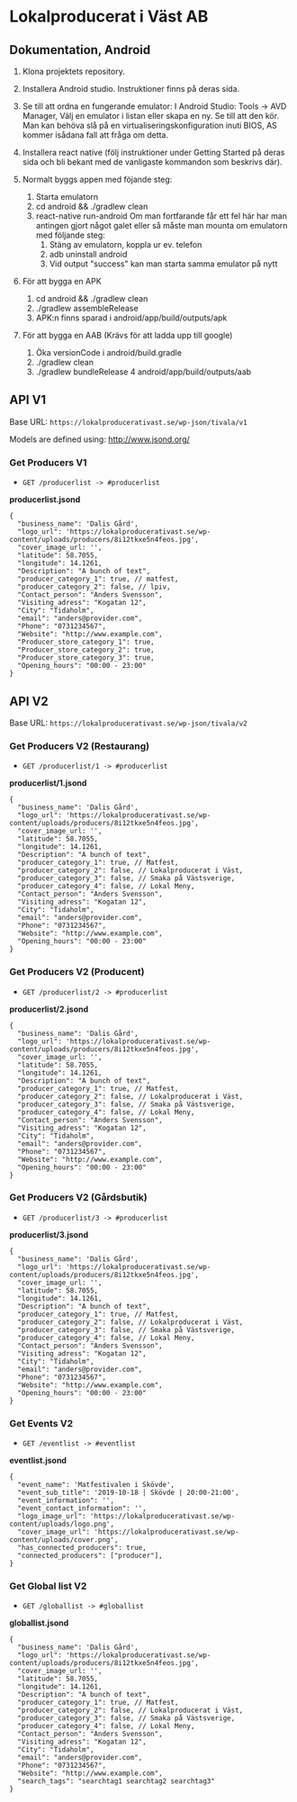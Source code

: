 ﻿# Lokalproducerat i Väst AB

## Dokumentation, Android

1. Klona projektets repository.

2. Installera Android studio.
Instruktioner finns på deras sida.

3. Se till att ordna en fungerande emulator:
I Android Studio:
Tools -> AVD Manager, Välj en emulator i listan eller skapa en ny.
Se till att den kör. Man kan behöva slå på en virtualiseringskonfiguration inuti
BIOS, AS kommer isådana fall att fråga om detta.

4. Installera react native (följ instruktioner under Getting Started på deras sida 
och bli bekant med de vanligaste kommandon som beskrivs där).

5. Normalt byggs appen med föjande steg:
	1. Starta emulatorn
	2. cd android && ./gradlew clean
	3. react-native run-android
	Om man fortfarande får ett fel här har man antingen gjort något galet eller
	så måste man mounta om emulatorn med följande steg:
		1. Stäng av emulatorn, koppla ur ev. telefon
		2. adb uninstall android
		3. Vid output "success" kan man starta samma emulator på nytt

6. För att bygga en APK
	1. cd android && ./gradlew clean
	2. ./gradlew assembleRelease
	3. APK:n finns sparad i android/app/build/outputs/apk

7. För att bygga en AAB (Krävs för att ladda upp till google)
	1. Öka versionCode i android/build.gradle
	2. ./gradlew clean
	3. ./gradlew bundleRelease
	4  android/app/build/outputs/aab


## API V1

Base URL: `https://lokalproducerativast.se/wp-json/tivala/v1`

Models are defined using: http://www.jsond.org/

### Get Producers V1

- `GET /producerlist -> #producerlist`

**producerlist.jsond**

```
{
  "business_name": 'Dalis Gård',
  "logo_url": 'https://lokalproducerativast.se/wp-content/uploads/producers/8i12tkxe5n4feos.jpg',
  "cover_image_url: '',
  "latitude": 58.7055,
  "longitude": 14.1261,
  "Description": "A bunch of text",
  "producer_category_1": true, // matfest,
  "producer_category_2": false, // lpiv,
  "Contact_person": "Anders Svensson",
  "Visiting_adress": "Kogatan 12",
  "City": "Tidaholm",
  "email": "anders@provider.com",
  "Phone": "0731234567",
  "Website": "http://www.example.com",
  "Producer_store_category_1": true,
  "Producer_store_category_2": true,
  "Producer_store_category_3": true,
  "Opening_hours": "00:00 - 23:00"
}
```

## API V2

Base URL: `https://lokalproducerativast.se/wp-json/tivala/v2`

### Get Producers V2 (Restaurang)

- `GET /producerlist/1 -> #producerlist`

**producerlist/1.jsond**

```
{
  "business_name": 'Dalis Gård',
  "logo_url": 'https://lokalproducerativast.se/wp-content/uploads/producers/8i12tkxe5n4feos.jpg',
  "cover_image_url: '',
  "latitude": 58.7055,
  "longitude": 14.1261,
  "Description": "A bunch of text",
  "producer_category_1": true, // Matfest,
  "producer_category_2": false, // Lokalproducerat i Väst,
  "producer_category_3": false, // Smaka på Västsverige,
  "producer_category_4": false, // Lokal Meny,
  "Contact_person": "Anders Svensson",
  "Visiting_adress": "Kogatan 12",
  "City": "Tidaholm",
  "email": "anders@provider.com",
  "Phone": "0731234567",
  "Website": "http://www.example.com",
  "Opening_hours": "00:00 - 23:00"
}
```

### Get Producers V2 (Producent)

- `GET /producerlist/2 -> #producerlist`

**producerlist/2.jsond**

```
{
  "business_name": 'Dalis Gård',
  "logo_url": 'https://lokalproducerativast.se/wp-content/uploads/producers/8i12tkxe5n4feos.jpg',
  "cover_image_url: '',
  "latitude": 58.7055,
  "longitude": 14.1261,
  "Description": "A bunch of text",
  "producer_category_1": true, // Matfest,
  "producer_category_2": false, // Lokalproducerat i Väst,
  "producer_category_3": false, // Smaka på Västsverige,
  "producer_category_4": false, // Lokal Meny,
  "Contact_person": "Anders Svensson",
  "Visiting_adress": "Kogatan 12",
  "City": "Tidaholm",
  "email": "anders@provider.com",
  "Phone": "0731234567",
  "Website": "http://www.example.com",
  "Opening_hours": "00:00 - 23:00"
}
```

### Get Producers V2 (Gårdsbutik)

- `GET /producerlist/3 -> #producerlist`

**producerlist/3.jsond**

```
{
  "business_name": 'Dalis Gård',
  "logo_url": 'https://lokalproducerativast.se/wp-content/uploads/producers/8i12tkxe5n4feos.jpg',
  "cover_image_url: '',
  "latitude": 58.7055,
  "longitude": 14.1261,
  "Description": "A bunch of text",
  "producer_category_1": true, // Matfest,
  "producer_category_2": false, // Lokalproducerat i Väst,
  "producer_category_3": false, // Smaka på Västsverige,
  "producer_category_4": false, // Lokal Meny,
  "Contact_person": "Anders Svensson",
  "Visiting_adress": "Kogatan 12",
  "City": "Tidaholm",
  "email": "anders@provider.com",
  "Phone": "0731234567",
  "Website": "http://www.example.com",
  "Opening_hours": "00:00 - 23:00"
}
```

### Get Events V2

- `GET /eventlist -> #eventlist`

**eventlist.jsond**

```
{
  "event_name": 'Matfestivalen i Skövde',
  "event_sub_title": '2019-10-18 | Skövde | 20:00-21:00',
  "event_information": '',
  "event_contact_information": '',
  "logo_image_url": 'https://lokalproducerativast.se/wp-content/uploads/logo.png',
  "cover_image_url": 'https://lokalproducerativast.se/wp-content/uploads/cover.png',
  "has_connected_producers": true,
  "connected_producers": ["producer"],
}
```

### Get Global list V2

- `GET /globallist -> #globallist`

**globallist.jsond**

```
{
  "business_name": 'Dalis Gård',
  "logo_url": 'https://lokalproducerativast.se/wp-content/uploads/producers/8i12tkxe5n4feos.jpg',
  "cover_image_url: '',
  "latitude": 58.7055,
  "longitude": 14.1261,
  "Description": "A bunch of text",
  "producer_category_1": true, // Matfest,
  "producer_category_2": false, // Lokalproducerat i Väst,
  "producer_category_3": false, // Smaka på Västsverige,
  "producer_category_4": false, // Lokal Meny,
  "Contact_person": "Anders Svensson",
  "Visiting_adress": "Kogatan 12",
  "City": "Tidaholm",
  "email": "anders@provider.com",
  "Phone": "0731234567",
  "Website": "http://www.example.com",
  "search_tags": "searchtag1 searchtag2 searchtag3"
}
```
